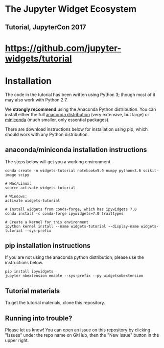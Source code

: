 # The Jupyter Widget Ecosystem

## Tutorial, JupyterCon 2017

# https://github.com/jupyter-widgets/tutorial

# Installation

The code in the tutorial has been written using Python 3; though most of it may also work with Python 2.7.

We **strongly recommend** using the Anaconda Python distribution. You can install either the full [anaconda distribution](https://www.continuum.io/downloads) (very extensive, but large) or [miniconda](https://conda.io/miniconda.html) (much smaller, only essential packages).

There are download instructions below for installation using pip, which should work with any Python distribution.

## anaconda/miniconda installation instructions

The steps below will get you a working environment.

```
conda create -n widgets-tutorial notebook=5.0 numpy python=3.6 scikit-image scipy

# Mac/Linux:
source activate widgets-tutorial

# Windows:
activate widgets-tutorial

# Install widgets from conda-forge, which has ipywidgets 7.0
conda install -c conda-forge ipywidgets=7.0 traittypes

# Create a kernel for this environment
ipython kernel install --name widgets-tutorial --display-name widgets-tutorial --sys-prefix
```

## pip installation instructions

If you are not using the anaconda python distribution, please use the instructions below.

```
pip install ipywidgets
jupyter nbextension enable --sys-prefix --py widgetsnbextension
```

## Tutorial materials

To get the tutorial materials, clone this repository.

## Running into trouble?

Please let us know! You can open an issue on this repository by clicking "Issues" under the repo name on GitHub, then the "New Issue" button in the upper right.
